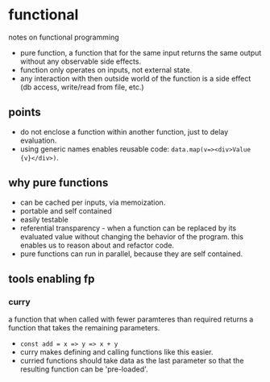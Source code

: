 # functional
notes on functional programming

* pure function, a function that for the same input returns the same output without any observable side effects.
 * function only operates on inputs, not external state.
 * any interaction with then outside world of the function is a side effect (db access, write/read from file, etc.)

## points
* do not enclose a function within another function, just to delay evaluation.
* using generic names enables reusable code: `data.map(v=><div>Value {v}</div>)`. 

## why pure functions
* can be cached per inputs, via memoization.
* portable and self contained
* easily testable
* referential transparency - when a function can be replaced by its evaluated value without changing the behavior of the program. this enables us to reason about and refactor code.
* pure functions can run in parallel, because they are self contained. 

## tools enabling fp
### curry 
a function that when called with fewer paramteres than required returns a function that takes the remaining parameters.
 * `const add = x => y => x + y`
 * curry makes defining and calling functions like this easier.
 * curried functions should take data as the last parameter so that the resulting function can be 'pre-loaded'.
 

